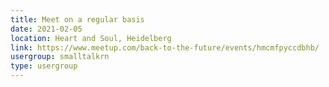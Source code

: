 ```yaml
---
title: Meet on a regular basis
date: 2021-02-05
location: Heart and Soul, Heidelberg
link: https://www.meetup.com/back-to-the-future/events/hmcmfpyccdbhb/
usergroup: smalltalkrn
type: usergroup
---
```


